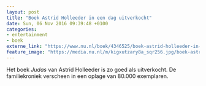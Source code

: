 ```yaml
---
layout: post
title: "Boek Astrid Holleeder in een dag uitverkocht"
date: Sun, 06 Nov 2016 09:39:48 +0100
categories: 
- entertainment 
- boek 
externe_link: "https://www.nu.nl/boek/4346525/boek-astrid-holleeder-in-dag-uitverkocht.html"
feature_image: "https://media.nu.nl/m/kigxutzary8a_sqr256.jpg/boek-astrid-holleeder-in-dag-uitverkocht.jpg"
---
```


Het boek <em>Judas</em> van Astrid Holleeder is zo goed als uitverkocht. De familiekroniek verscheen in een oplage van 80.000 exemplaren.&nbsp;
